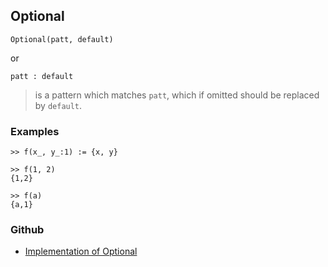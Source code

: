 ## Optional

```
Optional(patt, default)
```

or

```
patt : default
```

> is a pattern which matches `patt`, which if omitted should be replaced by `default`.
	 
### Examples

```
>> f(x_, y_:1) := {x, y}

>> f(1, 2)
{1,2}

>> f(a)
{a,1}
```

### Github

* [Implementation of Optional](https://github.com/axkr/symja_android_library/blob/master/symja_android_library/matheclipse-core/src/main/java/org/matheclipse/core/builtin/PatternMatching.java#L1119) 
